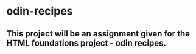 # odin-recipes

## This project will be an assignment given for the HTML foundations project - odin recipes.

